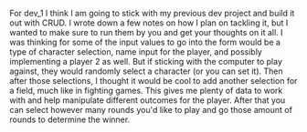 For dev_1 I think I am going to stick with my previous dev project and build it out with CRUD. I wrote down a few notes on how I plan on tackling it, but I wanted to make sure to run them by you and get your thoughts on it all. I was thinking for some of the input values to go into the form would be a type of character selection, name input for the player, and possibly implementing a player 2 as well. But if sticking with the computer to play against, they would randomly select a character (or you can set it). Then after those selections, I thought it would be cool to add another selection for a field, much like in fighting games. This gives me plenty of data to work with and help manipulate different outcomes for the player. After that you can select however many rounds you'd like to play and go those amount of rounds to determine the winner.